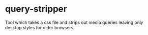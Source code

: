 query-stripper
==============

Tool which takes a css file and strips out media queries leaving only desktop styles for older browsers
